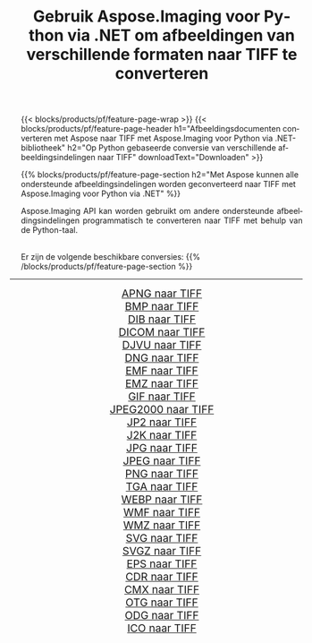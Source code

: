 ﻿---
title: Gebruik Aspose.Imaging voor Python via .NET om afbeeldingen van verschillende formaten naar TIFF te converteren 
weight: 3920
url: /nl/python-net/conversion/to/tiff 
lang: nl
langdirlevel: 2
locales: zh-hans,ja,it,ru,de,es,fr,nl,id,lt,pl,pt,vi,tr,ko,zh-hant,ar,hi,th,sv,cs,uk,he
description: U kunt Aspose.Imaging voor Python gebruiken via de .NET-bibliotheek om van verschillende formaten naar TIFF te converteren
---

{{< blocks/products/pf/feature-page-wrap >}}
{{< blocks/products/pf/feature-page-header h1="Afbeeldingsdocumenten converteren met Aspose naar TIFF met Aspose.Imaging voor Python via .NET-bibliotheek" h2="Op Python gebaseerde conversie van verschillende afbeeldingsindelingen naar TIFF" downloadText="Downloaden" >}}


{{% blocks/products/pf/feature-page-section  h2="Met Aspose kunnen alle ondersteunde afbeeldingsindelingen worden geconverteerd naar TIFF met Aspose.Imaging voor Python via .NET" %}}
<p align=justify>Aspose.Imaging API kan worden gebruikt om andere ondersteunde afbeeldingsindelingen programmatisch te converteren naar TIFF met behulp van de Python-taal.</p>
<br/>
Er zijn de volgende beschikbare conversies:
{{% /blocks/products/pf/feature-page-section %}}
<div class="container-fluid productfamilypage bg-gray">
    <div class="convertypes bg-gray agp-content section">
        <div class="container">
		<hr style="margin-left:-20px;"/>
		<div class="row other-converters" style="gap: 10px;font-size: 19px;text-align:center;">
		    <div class='col-md-2 other-converter remove-lp remove-rp'><a href="/imaging/nl/python-net/conversion/apng-to-tiff" style="padding:15px;">APNG naar TIFF</a></div>
<div class='col-md-2 other-converter remove-lp remove-rp'><a href="/imaging/nl/python-net/conversion/bmp-to-tiff" style="padding:15px;">BMP naar TIFF</a></div>
<div class='col-md-2 other-converter remove-lp remove-rp'><a href="/imaging/nl/python-net/conversion/dib-to-tiff" style="padding:15px;">DIB naar TIFF</a></div>
<div class='col-md-2 other-converter remove-lp remove-rp'><a href="/imaging/nl/python-net/conversion/dicom-to-tiff" style="padding:15px;">DICOM naar TIFF</a></div>
<div class='col-md-2 other-converter remove-lp remove-rp'><a href="/imaging/nl/python-net/conversion/djvu-to-tiff" style="padding:15px;">DJVU naar TIFF</a></div>
<div class='col-md-2 other-converter remove-lp remove-rp'><a href="/imaging/nl/python-net/conversion/dng-to-tiff" style="padding:15px;">DNG naar TIFF</a></div>
<div class='col-md-2 other-converter remove-lp remove-rp'><a href="/imaging/nl/python-net/conversion/emf-to-tiff" style="padding:15px;">EMF naar TIFF</a></div>
<div class='col-md-2 other-converter remove-lp remove-rp'><a href="/imaging/nl/python-net/conversion/emz-to-tiff" style="padding:15px;">EMZ naar TIFF</a></div>
<div class='col-md-2 other-converter remove-lp remove-rp'><a href="/imaging/nl/python-net/conversion/gif-to-tiff" style="padding:15px;">GIF naar TIFF</a></div>
<div class='col-md-2 other-converter remove-lp remove-rp'><a href="/imaging/nl/python-net/conversion/jpeg2000-to-tiff" style="padding:15px;">JPEG2000 naar TIFF</a></div>
<div class='col-md-2 other-converter remove-lp remove-rp'><a href="/imaging/nl/python-net/conversion/jp2-to-tiff" style="padding:15px;">JP2 naar TIFF</a></div>
<div class='col-md-2 other-converter remove-lp remove-rp'><a href="/imaging/nl/python-net/conversion/j2k-to-tiff" style="padding:15px;">J2K naar TIFF</a></div>
<div class='col-md-2 other-converter remove-lp remove-rp'><a href="/imaging/nl/python-net/conversion/jpg-to-tiff" style="padding:15px;">JPG naar TIFF</a></div>
<div class='col-md-2 other-converter remove-lp remove-rp'><a href="/imaging/nl/python-net/conversion/jpeg-to-tiff" style="padding:15px;">JPEG naar TIFF</a></div>
<div class='col-md-2 other-converter remove-lp remove-rp'><a href="/imaging/nl/python-net/conversion/png-to-tiff" style="padding:15px;">PNG naar TIFF</a></div>
<div class='col-md-2 other-converter remove-lp remove-rp'><a href="/imaging/nl/python-net/conversion/tga-to-tiff" style="padding:15px;">TGA naar TIFF</a></div>
<div class='col-md-2 other-converter remove-lp remove-rp'><a href="/imaging/nl/python-net/conversion/webp-to-tiff" style="padding:15px;">WEBP naar TIFF</a></div>
<div class='col-md-2 other-converter remove-lp remove-rp'><a href="/imaging/nl/python-net/conversion/wmf-to-tiff" style="padding:15px;">WMF naar TIFF</a></div>
<div class='col-md-2 other-converter remove-lp remove-rp'><a href="/imaging/nl/python-net/conversion/wmz-to-tiff" style="padding:15px;">WMZ naar TIFF</a></div>
<div class='col-md-2 other-converter remove-lp remove-rp'><a href="/imaging/nl/python-net/conversion/svg-to-tiff" style="padding:15px;">SVG naar TIFF</a></div>
<div class='col-md-2 other-converter remove-lp remove-rp'><a href="/imaging/nl/python-net/conversion/svgz-to-tiff" style="padding:15px;">SVGZ naar TIFF</a></div>
<div class='col-md-2 other-converter remove-lp remove-rp'><a href="/imaging/nl/python-net/conversion/eps-to-tiff" style="padding:15px;">EPS naar TIFF</a></div>
<div class='col-md-2 other-converter remove-lp remove-rp'><a href="/imaging/nl/python-net/conversion/cdr-to-tiff" style="padding:15px;">CDR naar TIFF</a></div>
<div class='col-md-2 other-converter remove-lp remove-rp'><a href="/imaging/nl/python-net/conversion/cmx-to-tiff" style="padding:15px;">CMX naar TIFF</a></div>
<div class='col-md-2 other-converter remove-lp remove-rp'><a href="/imaging/nl/python-net/conversion/otg-to-tiff" style="padding:15px;">OTG naar TIFF</a></div>
<div class='col-md-2 other-converter remove-lp remove-rp'><a href="/imaging/nl/python-net/conversion/odg-to-tiff" style="padding:15px;">ODG naar TIFF</a></div>
<div class='col-md-2 other-converter remove-lp remove-rp'><a href="/imaging/nl/python-net/conversion/ico-to-tiff" style="padding:15px;">ICO naar TIFF</a></div>
                </div>
        </div>
    </div>
</div>
<br/>

